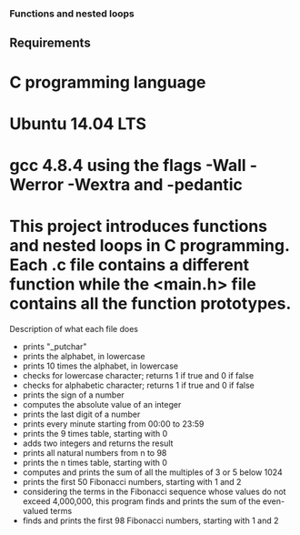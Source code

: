 ### Functions and nested loops


## Requirements
# C programming language
# Ubuntu 14.04 LTS
# gcc 4.8.4 using the flags -Wall -Werror -Wextra and -pedantic

# This project introduces functions and nested loops in C programming. Each .c file contains a different function while the <main.h> file contains all the function prototypes.

Description of what each file does
- prints "_putchar"
- prints the alphabet, in lowercase
- prints 10 times the alphabet, in lowercase
- checks for lowercase character; returns 1 if true and 0 if false
- checks for alphabetic character; returns 1 if true and 0 if false
- prints the sign of a number
- computes the absolute value of an integer
- prints the last digit of a number
- prints every minute starting from 00:00 to 23:59
- prints the 9 times table, starting with 0
- adds two integers and returns the result
- prints all natural numbers from n to 98
- prints the n times table, starting with 0
- computes and prints the sum of all the multiples of 3 or 5 below 1024
- prints the first 50 Fibonacci numbers, starting with 1 and 2
- considering the terms in the Fibonacci sequence whose values do not exceed 4,000,000, this program finds and prints the sum of the even-valued terms
- finds and prints the first 98 Fibonacci numbers, starting with 1 and 2
